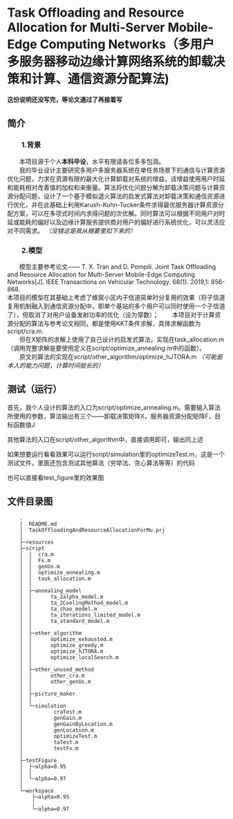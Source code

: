 # Task Offloading and Resource Allocation for Multi-Server Mobile-Edge Computing Networks（多用户多服务器移动边缘计算网络系统的卸载决策和计算、通信资源分配算法)

**这份说明还没写完，等论文通过了再接着写**

## 简介
### &emsp;&emsp;1.背景  
&emsp;&emsp;本项目源于个人**本科毕设**，水平有限请各位多多包涵。  
&emsp;&emsp;我的毕业设计主要研究多用户多服务器系统在单任务场景下的通信与计算资源优化问题，力求在资源有限的最大化计算卸载对系统的增益，该增益使用用户时延和能耗相对改善值的加权和来衡量。算法将优化问题分解为卸载决策问题与计算资源分配问题，设计了一个基于模拟退火算法的启发式算法对卸载决策和通信资源进行优化，并在此基础上利用Karush-Kuhn-Tucker条件求得最优服务器计算资源分配方案，可以在多项式时间内求得问题的次优解。同时算法可以根据不同用户对时延或能耗的偏好以及边缘计算服务提供商对用户的偏好进行系统优化，可以灵活应对不同需求。  *（没错这是我从摘要里扣下来的）*
 
### &emsp;&emsp;2.模型
&emsp;&emsp;模型主要参考论文—— T. X. Tran and D. Pompili. Joint Task Offloading and Resource Allocation for Multi-Server Mobile-Edge Computing Networks[J]. IEEE Transactions on Vehicular Technology. 68(1). 2019,1: 856-868.  
本项目的模型在其基础上考虑了蜂窝小区内子信道简单时分复用的效果（将子信道复用机制融入到通信资源分配中，即单个基站的多个用户可以同时使用一个子信道了），但取消了对用户设备发射功率的优化（设为常数）；
&emsp;&emsp;本项目对于计算资源分配的算法与参考论文相同，都是使用KKT条件求解，具体求解函数为script/cra.m.  
&emsp;&emsp;但在X矩阵的求解上使用了自己设计的启发式算法，实现在task_allocation.m（调用完整求解是要使用定义在script/optimize_annealing.m中的函数）。  
&emsp;&emsp;原文的算法的实现在script/other_algorithm/optimize_hJTORA.m *（可能是本人的能力问题，计算时间挺长的）*
  

## 测试（运行）
首先，我个人设计的算法的入口为script/optimize_annealing.m。需要输入算法所使用的参数，算法输出有三个——卸载决策矩阵X，服务器资源分配矩阵F，目标函数值J  

其他算法的入口在script/other_algorithm中，直接调用即可，输出同上述

如果想要运行看看效果可以运行script/simulation里的optimizeTest.m，这是一个测试文件，里面还包含测试其他算法（穷举法、贪心算法等等）的代码

也可以直接看test_figure里的效果图


## 文件目录图
```
    .
    │  README.md
    │  TaskOffloadingAndResourceAllocationForMu.prj
    │  
    ├─resources
    ├─script
    │  │  cra.m
    │  │  Fx.m
    │  │  genUs.m
    │  │  optimize_annealing.m
    │  │  task_allocation.m
    │  │  
    │  ├─annealing_model
    │  │      ta_2alpha_model.m
    │  │      ta_2CoolingMethod_model.m
    │  │      ta_chao_model.m
    │  │      ta_iterations_limited_model.m
    │  │      ta_standard_model.m
    │  │      
    │  ├─other_algorithm
    │  │      optimize_exhausted.m
    │  │      optimize_greedy.m
    │  │      optimize_hJTORA.m
    │  │      optimize_localSearch.m
    │  │      
    │  ├─other_unused_method
    │  │      other_cra.m
    │  │      other_genUs.m
    │  │      
    │  ├─picture_maker
    │  │      
    │  └─simulation
    │          craTest.m
    │          genGain.m
    │          genGainByLocation.m
    │          genLocation.m
    │          optimizeTest.m
    │          taTest.m
    │          testFx.m
    │          
    ├─testFigure
    │  ├─alpha=0.95
    │  │      
    │  └─alpha=0.97
    │          
    └─workspace
        ├─alpha=0.95
        │      
        └─alpha=0.97
```
